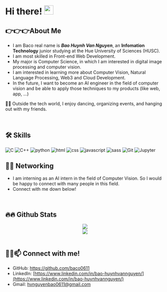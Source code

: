 # Hi there! <img src="https://media.giphy.com/media/hvRJCLFzcasrR4ia7z/giphy.gif" width="29px" height="29px">

## 👉👉👉About Me

- I am Baco real name is ***Bao Huynh Van Nguyen***, an **Infomation Technology** junior studying at the Hue University of Sciences (HUSC).
- I am most skilled in Front-end Web Development.
- My major is Computer Science, in which I am interested in digital image processing and computer vision.
- I am interested in learning more about Computer Vision, Natural Language Processing, Web3 and Cloud Development.
- In the future, I want to become an AI engineer in the field of computer vision and be able to apply those techniques to my products (like web, app, ...)

🕺🕺 Outside the tech world, I enjoy dancing, organizing events, and hanging out with my friends.

<br/>

## 🛠️ Skills
![C](https://img.shields.io/badge/C-000000?style=for-the-badge&logo=C&logoColor=A8B9CC)
![C++](https://img.shields.io/badge/C++-000000?style=for-the-badge&logo=cplusplus&logoColor=00599C)
![python](https://img.shields.io/badge/Python-000000?style=for-the-badge&logo=python&logoColor=#3776AB)
![html](https://img.shields.io/badge/HTML5-000000?style=for-the-badge&logo=html5&logoColor=E34F26)
![css](https://img.shields.io/badge/CSS3-000000?style=for-the-badge&logo=css3&logoColor=1572B6)
![javascript](https://img.shields.io/badge/JavaScript-000000?style=for-the-badge&logo=javascript&logoColor=F7DF1E)
![sass](https://img.shields.io/badge/SASS-000000?style=for-the-badge&logo=sass&logoColor=cc639b)
![Git](https://img.shields.io/badge/Git-000000?style=for-the-badge&logo=git&logoColor=F05032)
![Jupyter](https://img.shields.io/badge/JUPYTER-000000?style=for-the-badge&logo=jupyter&logoColor=EB7325)
<br/>

## 😶‍🌫️ Networking
- I am interning as an AI intern in the field of Computer Vision. So I would be happy to connect with many people in this field.
- Connect with me down below!

<br/>

## 🔥🔥 Github Stats
<!-- ![Baco's GitHub stats](https://github-readme-stats.vercel.app/api?username=baco0611) -->
<div align="center"><img src="http://github-readme-streak-stats.herokuapp.com?user=baco0611&theme=dark&background=000000" align="center" /></div>  
</div>  
<div align="center"><img src="https://github-readme-stats.vercel.app/api/top-langs/?username=baco0611&layout=compact&theme=vision-friendly-dark" align="center" /></div>  
</div>  
<!-- ![Top Langs](https://github-readme-stats.vercel.app/api/top-langs/?username=baco0611&layout=compact&theme=vision-friendly-dark) -->

<br/>

## 📲🤙📫 Connect with me!
- GitHub: [https://github.com/baco0611 ](https://github.com/baco0611) 
- LinkedIn: [https://www.linkedin.com/in/bao-huynhvannguyen/](https://www.linkedin.com/in/bao-huynhvannguyen/)
- Gmail: hvnguyenbao0611@gmail.com
